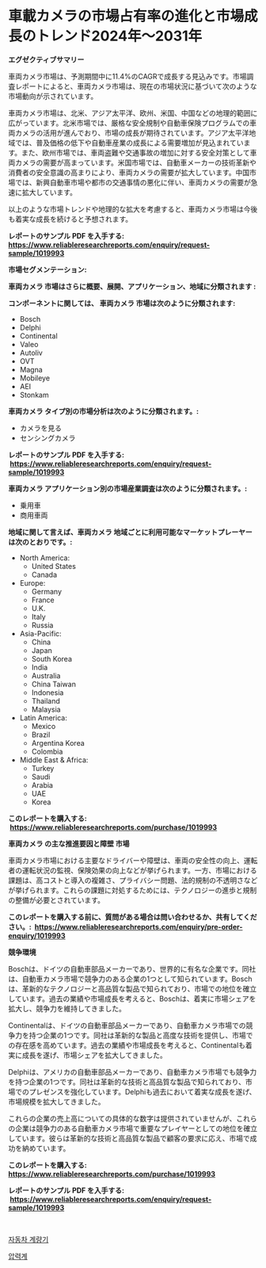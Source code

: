 <p><h1>車載カメラの市場占有率の進化と市場成長のトレンド2024年〜2031年</h1></p><p><strong>エグゼクティブサマリー</strong></p>
<p><p>車両カメラ市場は、予測期間中に11.4%のCAGRで成長する見込みです。市場調査レポートによると、車両カメラ市場は、現在の市場状況に基づいて次のような市場動向が示されています。</p><p>車両カメラ市場は、北米、アジア太平洋、欧州、米国、中国などの地理的範囲に広がっています。北米市場では、厳格な安全規制や自動車保険プログラムでの車両カメラの活用が進んでおり、市場の成長が期待されています。アジア太平洋地域では、普及価格の低下や自動車産業の成長による需要増加が見込まれています。また、欧州市場では、車両盗難や交通事故の増加に対する安全対策として車両カメラの需要が高まっています。米国市場では、自動車メーカーの技術革新や消費者の安全意識の高まりにより、車両カメラの需要が拡大しています。中国市場では、新興自動車市場や都市の交通事情の悪化に伴い、車両カメラの需要が急速に拡大しています。</p><p>以上のような市場トレンドや地理的な拡大を考慮すると、車両カメラ市場は今後も着実な成長を続けると予想されます。</p></p>
<p><strong>レポートのサンプル PDF を入手する: <a href="https://www.reliableresearchreports.com/enquiry/request-sample/1019993">https://www.reliableresearchreports.com/enquiry/request-sample/1019993</a></strong></p>
<p><strong>市場セグメンテーション:</strong></p>
<p><strong> 車両カメラ 市場はさらに概要、展開、アプリケーション、地域に分類されます :</strong></p>
<p><strong>コンポーネントに関しては、 車両カメラ 市場は次のように分類されます: &nbsp;</strong></p>
<p><ul><li>Bosch</li><li>Delphi</li><li>Continental</li><li>Valeo</li><li>Autoliv</li><li>OVT</li><li>Magna</li><li>Mobileye</li><li>AEI</li><li>Stonkam</li></ul></p>
<p><strong> 車両カメラ タイプ別の市場分析は次のように分類されます。:</strong></p>
<p><ul><li>カメラを見る</li><li>センシングカメラ</li></ul></p>
<p><strong>レポートのサンプル PDF を入手する: &nbsp;<a href="https://www.reliableresearchreports.com/enquiry/request-sample/1019993">https://www.reliableresearchreports.com/enquiry/request-sample/1019993</a></strong></p>
<p><strong> 車両カメラ アプリケーション別の市場産業調査は次のように分類されます。:</strong></p>
<p><ul><li>乗用車</li><li>商用車両</li></ul></p>
<p><strong>地域に関して言えば、車両カメラ 地域ごとに利用可能なマーケットプレーヤーは次のとおりです。:</strong></p>
<p><ul>
    <li>
        North America:
        <ul>
            <li>United States</li>
            <li>Canada</li>
        </ul>
    </li>
    <li>
        Europe:
        <ul>
            <li>Germany</li>
            <li>France</li>
            <li>U.K.</li>
            <li>Italy</li>
            <li>Russia</li>
        </ul>
    </li>
    <li>
        Asia-Pacific:
        <ul>
            <li>China</li>
            <li>Japan</li>
            <li>South Korea</li>
            <li>India</li>
            <li>Australia</li>
            <li>China Taiwan</li>
            <li>Indonesia</li>
            <li>Thailand</li>
            <li>Malaysia</li>
        </ul>
    </li>
    <li>
        Latin America:
        <ul>
            <li>Mexico</li>
            <li>Brazil</li>
            <li>Argentina Korea</li>
            <li>Colombia</li>
        </ul>
    </li>
    <li>
        Middle East & Africa:
        <ul>
            <li>Turkey</li>
            <li>Saudi</li>
            <li>Arabia</li>
            <li>UAE</li>
            <li>Korea</li>
        </ul>
    </li>
    </ul></p>
<p><strong>このレポートを購入する: &nbsp;<a href="https://www.reliableresearchreports.com/purchase/1019993">https://www.reliableresearchreports.com/purchase/1019993</a></strong></p>
<p><strong>車両カメラ の主な推進要因と障壁 市場</strong></p>
<p><p>車両カメラ市場における主要なドライバーや障壁は、車両の安全性の向上、運転者の運転状況の監視、保険効果の向上などが挙げられます。一方、市場における課題は、高コストと導入の複雑さ、プライバシー問題、法的規制の不透明さなどが挙げられます。これらの課題に対処するためには、テクノロジーの進歩と規制の整備が必要とされています。</p></p>
<p><strong>このレポートを購入する前に、質問がある場合は問い合わせるか、共有してください。:&nbsp; <a href="https://www.reliableresearchreports.com/enquiry/pre-order-enquiry/1019993">https://www.reliableresearchreports.com/enquiry/pre-order-enquiry/1019993</a></strong></p>
<p><strong>競争環境</strong></p>
<p><p>Boschは、ドイツの自動車部品メーカーであり、世界的に有名な企業です。同社は、自動車カメラ市場で競争力のある企業の1つとして知られています。Boschは、革新的なテクノロジーと高品質な製品で知られており、市場での地位を確立しています。過去の業績や市場成長を考えると、Boschは、着実に市場シェアを拡大し、競争力を維持してきました。</p><p>Continentalは、ドイツの自動車部品メーカーであり、自動車カメラ市場での競争力を持つ企業の1つです。同社は革新的な製品と高度な技術を提供し、市場での存在感を高めています。過去の業績や市場成長を考えると、Continentalも着実に成長を遂げ、市場シェアを拡大してきました。</p><p>Delphiは、アメリカの自動車部品メーカーであり、自動車カメラ市場でも競争力を持つ企業の1つです。同社は革新的な技術と高品質な製品で知られており、市場でのプレゼンスを強化しています。Delphiも過去において着実な成長を遂げ、市場規模を拡大してきました。</p><p>これらの企業の売上高についての具体的な数字は提供されていませんが、これらの企業は競争力のある自動車カメラ市場で重要なプレイヤーとしての地位を確立しています。彼らは革新的な技術と高品質な製品で顧客の要求に応え、市場で成功を納めています。</p></p>
<p><strong>このレポートを購入する: &nbsp; <a href="https://www.reliableresearchreports.com/purchase/1019993">https://www.reliableresearchreports.com/purchase/1019993</a></strong></p>
<p><strong>レポートのサンプル PDF を入手する: &nbsp;<a href="https://www.reliableresearchreports.com/enquiry/request-sample/1019993">https://www.reliableresearchreports.com/enquiry/request-sample/1019993</a></strong><strong></strong></p>
<p>&nbsp;</p>
<p><p><a href="https://medium.com/@edaunhshhs/%EC%9E%90%EB%8F%99%EC%B0%A8-%EB%AF%B8%ED%84%B0-%EC%8B%9C%EC%9E%A5%EC%9D%80-%EC%8B%9C%EC%9E%A5-%EC%A0%90%EC%9C%A0%EC%9C%A8-%EA%B7%9C%EB%AA%A8-%EB%B0%8F-2031%EB%85%84%EA%B9%8C%EC%A7%80%EC%9D%98-%EC%98%88%EC%83%81-%EC%98%88%EC%B8%A1%EC%97%90-%EC%A4%91%EC%A0%90%EC%9D%84-%EB%91%A1%EB%8B%88%EB%8B%A4-532093ed8517">자동차 계량기</a></p><p><a href="https://medium.com/@cezarymarciniak2022/%EB%A7%A8%EC%98%A4%EB%AF%B8%ED%84%B0-%EC%8B%9C%EC%9E%A5-%EC%A0%90%EC%9C%A0%EC%9C%A8-%EB%B3%80%ED%99%94-%EB%B0%8F-%EC%8B%9C%EC%9E%A5-%EC%84%B1%EC%9E%A5-%ED%8A%B8%EB%A0%8C%EB%93%9C-2024-2031-11405b76e529">압력계</a></p></p>